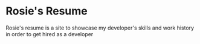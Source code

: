 # Rosie's Resume
Rosie's resume is a site to showcase my developer's skills and work history in order to get hired as a developer
